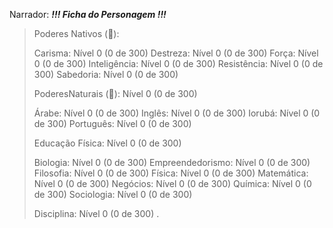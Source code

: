 Narrador:
***!!! Ficha do Personagem !!!***

> Poderes Nativos (:blue_book:): 
> 
> Carisma: Nível 0 (0 de 300)
> Destreza: Nível 0 (0 de 300)
> Força: Nível 0 (0 de 300)
> Inteligência: Nível 0 (0 de 300)
> Resistência: Nível 0 (0 de 300)
> Sabedoria: Nível 0 (0 de 300)
> 
> PoderesNaturais (:book:): Nível 0 (0 de 300)
> 
> Árabe: Nível 0 (0 de 300)
> Inglês: Nível 0 (0 de 300)
> Iorubá: Nível 0 (0 de 300)
> Português: Nível 0 (0 de 300)
> 
> Educação Física: Nível 0 (0 de 300)
> 
> Biologia: Nível 0 (0 de 300)
> Empreendedorismo: Nível 0 (0 de 300)
> Filosofia: Nível 0 (0 de 300)
> Física: Nível 0 (0 de 300)
> Matemática: Nível 0 (0 de 300)
> Negócios: Nível 0 (0 de 300)
> Química: Nível 0 (0 de 300)
> Sociologia: Nível 0 (0 de 300)
> 
> Disciplina: Nível 0 (0 de 300)
.